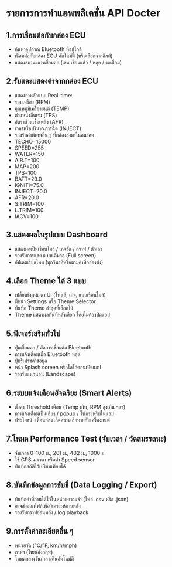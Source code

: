 # **รายการการทำแอพพลิเคชั่น API Docter**

## **1.การเชื่อมต่อกับกล่อง ECU**

* ค้นหาอุปกรณ์ Bluetooth ที่อยู่ใกล้  
* เชื่อมต่อกับกล่อง ECU อัตโนมัติ (หรือเลือกจากลิสต์)  
* แสดงสถานะการเชื่อมต่อ (เช่น เชื่อมแล้ว / หลุด / รอเชื่อม)        

## **2.รับและแสดงค่าจากกล่อง ECU**

* แสดงค่าหลักแบบ Real-time:  
* รอบเครื่อง (RPM)  
* อุณหภูมิเครื่องยนต์ (TEMP)  
* ตำแหน่งลิ้นเร่ง (TPS)  
* อัตราส่วนเชื้อเพลิง (AFR)  
* เวลาหรือปริมาณการฉีด (INJECT)  
* รองรับค่าพิเศษอื่น ๆ ที่กล่องส่งมาในอนาคต  
* TECHO=15000  
* SPEED=255  
* WATER=150  
* AIR.T=100  
* MAP=200  
* TPS=100  
* BATT=29.0  
* IGNITI=75.0  
* INJECT=20.0  
* AFR=20.0  
* S.TRIM=100  
* L.TRIM=100  
* IACV=100


## **3.แสดงผลในรูปแบบ Dashboard**

* แสดงผลเป็นเรือนไมล์ / เกจวัด / กราฟ / ตัวเลข  
* รองรับการแสดงแบบเต็มจอ (Full screen)  
* อัปเดตเรียลไทม์ (ทุกวินาทีหรือตามค่าที่กล่องส่ง)

## **4.เลือก Theme ได้ 3 แบบ**

* เปลี่ยนธีมหน้าตา UI (โทนสี, เกจ, แบบเรือนไมล์)  
* มีหน้า Settings หรือ Theme Selector  
* บันทึก Theme ล่าสุดที่เลือกไว้   
* Theme แสดงผลทันทีหลังเลือก โดยไม่ต้องปิดแอป

## **5.ฟีเจอร์เสริมทั่วไป**

* ปุ่มเชื่อมต่อ / ตัดการเชื่อมต่อ Bluetooth  
* การแจ้งเตือนเมื่อ Bluetooth หลุด  
* ปุ่มรีเฟรชค่าข้อมูล  
* หน้า Splash screen หรือโลโก้ตอนเปิดแอป  
* รองรับแนวนอน (Landscape)

## **6.ระบบแจ้งเตือนอัจฉริยะ (Smart Alerts)**

* ตั้งค่า Threshold เตือน (Temp เกิน, RPM สูงเกิน ฯลฯ)  
* การแจ้งเตือนเป็นเสียง / popup / ไฟกระพริบในแอป  
* ประโยชน์: เตือนก่อนเกิดความเสียหายกับเครื่องยนต์

## **7.โหมด Performance Test (จับเวลา / วัดสมรรถนะ)**

* จับเวลา 0–100 ม., 201 ม., 402 ม., 1000 ม.  
* ใช้ GPS \+ เวลา หรือค่า Speed sensor  
* บันทึกสถิติไว้เปรียบเทียบได้

## **8.บันทึกข้อมูลการขับขี่ (Data Logging / Export)**

* บันทึกค่าที่อ่านได้ไว้ในหน่วยความจำ (ไฟล์ .csv หรือ .json)  
* อาจส่งออกไฟล์เพื่อวิเคราะห์ภายหลัง  
* รองรับกราฟย้อนหลัง / log playback

## **9.การตั้งค่าละเอียดอื่น ๆ**

* หน่วยวัด (°C/°F, km/h/mph)  
* ภาษา (ไทย/อังกฤษ)  
* โหมดกลางวัน/กลางคืนอัตโนมัติ

